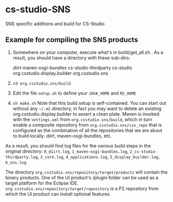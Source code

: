 cs-studio-SNS
=============

SNS specific additions and build for CS-Studio


Example for compiling the SNS products
--------------------------------------

 1) Somewhere on your computer, execute what's in build/get_all.sh .
    As a result, you should have a directory with these sub-dirs:

    diirt
    maven-osgi-bundles
    cs-studio-thirdparty
    cs-studio
    org.csstudio.display.builder
    org.csstudio.sns

 2) `cd org.csstudio.sns/build`
 
 3) Edit the file `setup.sh` to define your `JAVA_HOME` and `M2_HOME`
 
 4) `sh make.sh`
   Note that this build setup is self-contained.
   You can start out without any `~/.m2` directory,
   in fact you may want to delete an existing org.csstudio.display.builder
   to assert a clean plate.
   Maven is invoked with the `settings.xml` from `org.csstudio.sns/build`,
   which in turn enable a composite repository from `org.csstudio.sns/css_repo`
   that is configured as the combination of all the repositories that
   we are about to build locally: diirt, maven-osgi-bundles, etc.

As a result, you should find log files for the various build steps in the original directory:
`0_diirt.log`, `1_maven-osgi-bundles.log`, `2_cs-studio-thirdparty.log`, `3_core.log`, `4_applications.log`, `5_display_builder.log`, `6_sns.log`.

The directory `org.csstudio.sns/repository/target/products` will contain the binary products.
One of the UI product's /plugin folder can be used as a target platform for the Eclipse IDE.
`org.csstudio.sns/repository/target/repository` is a P2 repository from which the UI product
can install optional features.
